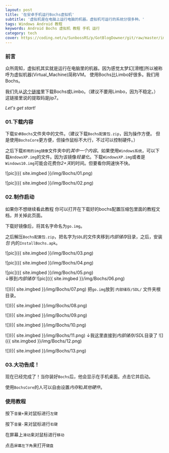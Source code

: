 ```yaml
---
layout: post
title: '在安卓手机运行Bochs虚拟机'
subtitle: '虚拟机是在电脑上运行电脑的机器。虚拟机可运行的系统分很多种。'
tags: Windows Android 教程
keywords: Android Bochs 虚拟机 教程 手机 运行
category: tech
cover: https://coding.net/u/SunbossRS/p/GotBlogDowner/git/raw/master/img/Bochs/cover.jpg
---
```

### 前言
众所周知，虚拟机其实就是运行在电脑里的机器。因为感觉太梦幻[滑稽]所以被称呼为虚拟机器(Virtual_Machine)简称VM。
使用Bochs比Limbo好很多。我们用Bochs。  

我们先从[这个链接](https://pan.baidu.com/s/1LdY6jq8AUrWjqGrQjPdQEw)里下载Bochs或Limbo。（建议不要用Limbo，因为不稳定。）  
这链接里说的提取码是jip7。 
  
*Let's get start!*  
  
### 01.下载内容
下载`安卓Bochs`文件夹中的文件。（建议下载`Bochs配置包.zip`，因为操作方便。   但是使用`BochsCore`更方便，但操作鼠标不大行，不过可以控制硬件。）  
  
之后下载`即用的img镜像`文件夹中的*其中一个内容*。如果使用`Windows系统`，可以下载`AndowsXP.img`的文件。因为该镜像*轻量化*。下载`WindowsXP.img`或者是`Windows10.img`可能会花费你*2+天*的时间。但要看你网速快不快。  

![pic]({{ site.imgbed }}/img/Bochs/01.png)  

![pic]({{ site.imgbed }}/img/Bochs/02.png)  

### 02.制作启动
如果你不想继续看此教程  你可以打开在下载好的bochs配置压缩包里面的教程文档，并关掉此页面。  
      
下载好镜像后，将其名字命名为`go.img`。  
  
之后解压`Bochs配置包.zip`，把名字为`SDL`的文件夹移到*内部储存*目录，之后，安装 *包* 内的`InstallBochs.apk`。  

![pic]({{ site.imgbed }}/img/Bochs/03.png)  

![pic]({{ site.imgbed }}/img/Bochs/04.png)  

![pic]({{ site.imgbed }}/img/Bochs/05.png)  
↓移到*内部储存*
![pic]({{ site.imgbed }}/img/Bochs/06.png)  

![]({{ site.imgbed }}/img/Bochs/07.png)
把`go.img`放到 `内部储存/SDL/` 文件夹根目录。

![]({{ site.imgbed }}/img/Bochs/08.png)

![]({{ site.imgbed }}/img/Bochs/09.png)

![]({{ site.imgbed }}/img/Bochs/10.png)

![]({{ site.imgbed }}/img/Bochs/11.png)
↓我这里直接到*内部储存/SDL*目录了
![]({{ site.imgbed }}/img/Bochs/12.png)

![]({{ site.imgbed }}/img/Bochs/13.png)
### 03.大功告成！
现在已经完成了！当你装好`Bochs`后，他会显示在手机桌面。点击它并启动。  
  
使用`BochsCore`的人可以自由设置*内存*和*其他硬件*。  
  
### 使用教程
按下`音量+`来对鼠标进行`左键`  
  
按下`音量-`来对鼠标进行`右键`  
  
在屏幕上`滑动`来对鼠标进行`移动`  
  
点击`屏幕左下角`来打开`键盘`
